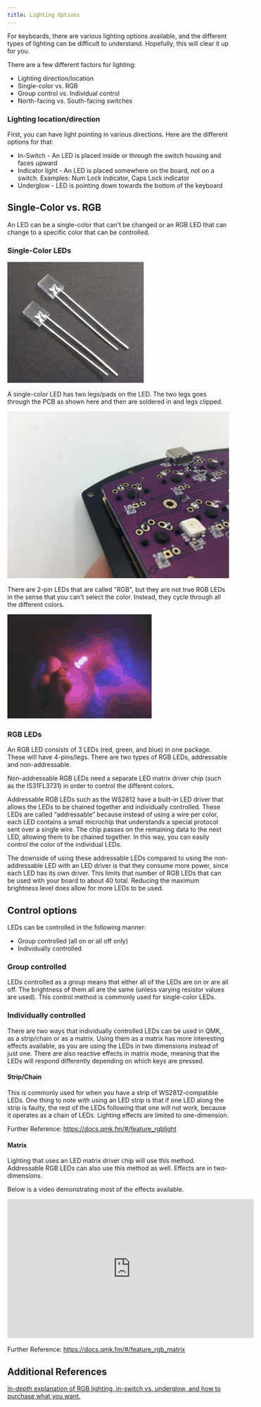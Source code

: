 ```yaml
---
title: Lighting Options
---
```


For keyboards, there are various lighting options available, and the different types of lighting can be difficult to understand. Hopefully, this will clear it up for you.

There are a few different factors for lighting:
- Lighting direction/location
- Single-color vs. RGB
- Group control vs. Individual control
- North-facing vs. South-facing switches

### Lighting location/direction

First, you can have light pointing in various directions. Here are the different options for that:

- In-Switch - An LED is placed inside or through the switch housing and faces upward
- Indicator light - An LED is placed somewhere on the board, not on a switch. Examples: Num Lock indicator, Caps Lock indicator
- Underglow - LED is pointing down towards the bottom of the keyboard

## Single-Color vs. RGB

An LED can be a single-color that can't be changed or an RGB LED that can change to a specific color that can be controlled.

### Single-Color LEDs

![](./assets/images/misc/led-2x3x4.jpg)

A single-color LED has two legs/pads on the LED. The two legs goes through the PCB as shown here and then are soldered in and legs clipped.

![](./assets/images/iris-rev4/IMG_3650.JPG)

There are 2-pin LEDs that are called "RGB", but they are not true RGB LEDs in the sense that you can't select the color. Instead, they cycle through all the different colors.

![](./assets/images/misc/led-slow-rgb.gif)

### RGB LEDs

An RGB LED consists of 3 LEDs (red, green, and blue) in one package. These will have 4-pins/legs. There are two types of RGB LEDs, addressable and non-addressable.

Non-addressable RGB LEDs need a separate LED matrix driver chip (such as the IS31FL3731) in order to control the different colors.

Addressable RGB LEDs such as the WS2812 have a built-in LED driver that allows the LEDs to be chained together and individually controlled. These LEDs are called “addressable” because instead of using a wire per color, each LED contains a small microchip that understands a special protocol sent over a single wire. The chip passes on the remaining data to the next LED, allowing them to be chained together. In this way, you can easily control the color of the individual LEDs.

The downside of using these addressable LEDs compared to using the non-addressable LED with an LED driver is that they consume more power, since each LED has its own driver. This limits that number of RGB LEDs that can be used with your board to about 40 total. Reducing the maximum brightness level does allow for more LEDs to be used.

## Control options

LEDs can be controlled in the following manner:

- Group controlled (all on or all off only)
- Individually controlled

### Group controlled

LEDs controlled as a group means that either all of the LEDs are on or are all off. The brightness of them all are the same (unless varying resistor values are used). This control method is commonly used for single-color LEDs.

### Individually controlled

There are two ways that individually controlled LEDs can be used in QMK, as a strip/chain or as a matrix. Using them as a matrix has more interesting effects available, as you are using the LEDs in two dimensions instead of just one. There are also reactive effects in matrix mode, meaning that the LEDs will respond differently depending on which keys are pressed.

#### Strip/Chain

This is commonly used for when you have a strip of WS2812-compatible LEDs. One thing to note with using an LED strip is that if one LED along the strip is faulty, the rest of the LEDs following that one will not work, because it operates as a chain of LEDs. Lighting effects are limited to one-dimension.

Further Reference: <https://docs.qmk.fm/#/feature_rgblight>

#### Matrix

Lighting that uses an LED matrix driver chip will use this method. Addressable RGB LEDs can also use this method as well. Effects are in two-dimensions.

Below is a video demonstrating most of the effects available.

<iframe width="560" height="315" src="https://www.youtube.com/embed/7f3usatOIKM" title="YouTube video player" frameborder="0" allow="accelerometer; autoplay; clipboard-write; encrypted-media; gyroscope; picture-in-picture" allowfullscreen></iframe>

Further Reference: <https://docs.qmk.fm/#/feature_rgb_matrix>

## Additional References

[In-depth explanation of RGB lighting, in-switch vs. underglow, and how to purchase what you want.](https://www.reddit.com/r/MechanicalKeyboards/comments/ba8zgb/indepth_explanation_of_rgb_lighting_inswitch_vs/)
